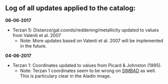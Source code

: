 ## Log of all updates applied to the catalog:

**06-06-2017**
- Terzan 5: Distance/gal.coords/reddening/metallicity updated to values from Valenti et al. 2007
  - Note: More updates based on Valenti et al. 2007 will be implemented in the future.

**04-06-2017**
- Terzan 1: Coordinates updated to values from Picard & Johnston (1995).
  - Note: Terzan 1 coordinates seem to be wrong on [SIMBAD](http://simbad.u-strasbg.fr/simbad/sim-basic?Ident=terzan+1&submit=SIMBAD+search) as well. This is particulary clear in the Aladin image.

